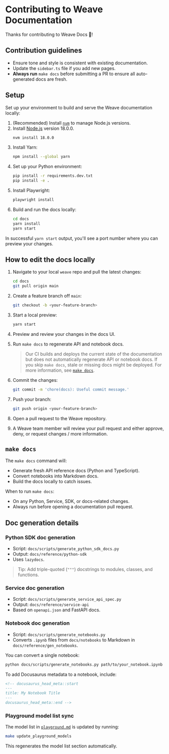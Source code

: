# Contributing to Weave Documentation

Thanks for contributing to Weave Docs 💛! 

## Contribution guidelines

- Ensure tone and style is consistent with existing documentation.
- Update the `sidebar.ts` file if you add new pages.
- **Always run** `make docs` before submitting a PR to ensure all auto-generated docs are fresh.

## Setup

Set up your environment to build and serve the Weave documentation locally:

1. (Recommended) Install [`nvm`](https://github.com/nvm-sh/nvm) to manage Node.js versions.
2. Install [Node.js](https://nodejs.org/en/download/) version 18.0.0.
    ```bash
    nvm install 18.0.0
    ```
3. Install Yarn:
    ```bash
    npm install --global yarn
    ```
4. Set up your Python environment:
    ```bash
    pip install -r requirements.dev.txt
    pip install -e .
    ```
5. Install Playwright:
    ```bash
    playwright install
    ```
6. Build and run the docs locally:
    ```bash
    cd docs
    yarn install
    yarn start
    ```

In successful `yarn start` output, you'll see a port number where you can preview your changes.

## How to edit the docs locally

1. Navigate to your local `weave` repo and pull the latest changes:
   ```bash
   cd docs
   git pull origin main
   ```
2. Create a feature branch off `main`:
   ```bash
   git checkout -b <your-feature-branch>
   ```
3. Start a local preview:
   ```bash
   yarn start
   ```
4. Preview and review your changes in the docs UI. 
5. Run `make docs` to regenerate API and notebook docs. 

    > Our CI builds and deploys the current state of the documentation but does not automatically regenerate API or notebook docs. If you skip `make docs`, stale or missing docs might be deployed. For more information, see [`make docs`](#make-docs).

6. Commit the changes:
   ```bash
   git commit -m 'chore(docs): Useful commit message.'
   ```
7. Push your branch:
   ```bash
   git push origin <your-feature-branch>
   ```
8. Open a pull request to the Weave repository.
9. A Weave team member will review your pull request and either approve, deny, or request changes / more information.

## `make docs`

The `make docs` command will:

- Generate fresh API reference docs (Python and TypeScript).
- Convert notebooks into Markdown docs.
- Build the docs locally to catch issues.

When to run `make docs`:

- On any Python, Service, SDK, or docs-related changes.
- Always run before opening a documentation pull request.

## Doc generation details

### Python SDK doc generation

- Script: `docs/scripts/generate_python_sdk_docs.py`
- Output: `docs/reference/python-sdk`
- Uses `lazydocs`.

> Tip: Add triple-quoted (`"""`) docstrings to modules, classes, and functions.

### Service doc generation

- Script: `docs/scripts/generate_service_api_spec.py`
- Output: `docs/reference/service-api`
- Based on `openapi.json` and FastAPI docs.

### Notebook doc generation

- Script: `docs/scripts/generate_notebooks.py`
- Converts `.ipynb` files from `docs/notebooks` to Markdown in `docs/reference/gen_notebooks`.

You can convert a single notebook:

```bash
python docs/scripts/generate_notebooks.py path/to/your_notebook.ipynb
```

To add Docusaurus metadata to a notebook, include:

```markdown
<!-- docusaurus_head_meta::start
---
title: My Notebook Title
---
docusaurus_head_meta::end -->
```

### Playground model list sync

The model list in [`playground.md`](https://weave-docs.wandb.ai/guides/tools/playground#select-an-llm) is updated by running:

```bash
make update_playground_models
```

This regenerates the model list section automatically.
